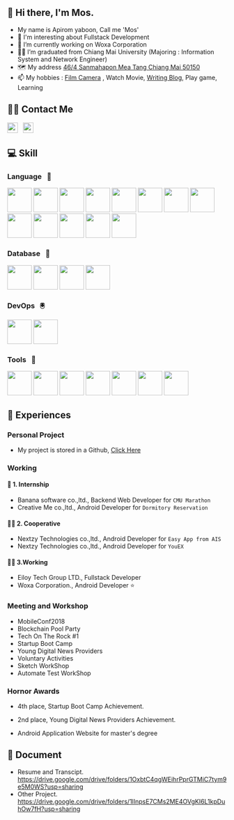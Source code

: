 ## 👋 Hi there, I'm Mos.

<!--
**molysulfur/molysulfur** is a ✨ _special_ ✨ repository because its `README.md` (this file) appears on your GitHub profile.

Here are some ideas to get you started:

- 🔭 I’m currently working on ...
- 🌱 I’m currently learning ...
- 👯 I’m looking to collaborate on ...
- 🤔 I’m looking for help with ...
- 💬 Ask me about ...
- 📫 How to reach me:...
- 😄 Pronouns: ...
- ⚡ Fun fact: ...
-->
- My name is Apirom yaboon, Call me 'Mos'
- 💬 I'm interesting about Fullstack Development
- :office: I’m currently working on Woxa Corporation
- :man_student: I’m graduated from Chiang Mai University (Majoring : Information System and Network Engineer)
- :world_map: My address [46/4 Sanmahapon Mea Tang Chiang Mai 50150](https://www.google.com/maps/place/%E0%B8%AA%E0%B8%A1%E0%B8%9E%E0%B8%A3%E0%B8%9A%E0%B8%A3%E0%B8%B4%E0%B8%81%E0%B8%B2%E0%B8%A3+%E0%B8%8B%E0%B9%88%E0%B8%AD%E0%B8%A1%E0%B8%A3%E0%B8%96%E0%B8%88%E0%B8%B1%E0%B8%81%E0%B8%A3%E0%B8%A2%E0%B8%B2%E0%B8%99%E0%B8%A2%E0%B8%99%E0%B8%95%E0%B9%8C/@19.1315688,98.952678,17z/data=!4m8!1m2!2m1!1s46%2F4+Sanmahapon+Mea+Tang+Chiang+Mai+50150!3m4!1s0x30da11beedda3d91:0xb41efe288aa37ca2!8m2!3d19.1318081!4d98.9504711)
- 📫 My hobbies : [Film Camera](https://www.lomography.co.th/homes/molysulfur) , Watch Movie, [Writing Blog](https://molysulfur.dev), Play game, Learning
<!-- Linkedin -->
## :technologist: Contact Me
[<img src="https://cdn-icons.flaticon.com/png/512/3536/premium/3536505.png?token=exp=1640449158~hmac=6a1da5992397ba7cd3e57dfcb22498e0" width="24px" height="24px">](https://www.linkedin.com/in/apirom-yaboon-b9153b191) 
&nbsp;
[<img src="https://cdn-icons.flaticon.com/png/512/2875/premium/2875435.png?token=exp=1640450204~hmac=4a3bb5028715e97396c7472062a31a9c" width="24px" height="24px">](https://www.linkedin.com/in/apirom-yaboon-b9153b191)
&nbsp;

## :computer: Skill

### Language &nbsp; :book:
<!-- <img src="" width="24px" height="24px"> -->
<span><img src="https://cdn-icons-png.flaticon.com/512/5968/5968332.png" width="56px" height="56px">
<img src="https://pics.freeicons.io/uploads/icons/png/8954758561551942278-512.png" width="56px" height="56px">
<img src="https://cdn-icons-png.flaticon.com/128/1051/1051277.png" width="56px" height="56px">
<img src="https://cdn-icons-png.flaticon.com/128/732/732190.png" width="56px" height="56px">
<img src="https://cdn-icons-png.flaticon.com/512/5968/5968350.png" width="56px" height="56px">
<img src="https://cdn-icons-png.flaticon.com/128/5968/5968282.png" width="56px" height="56px">
<img src="https://pics.freeicons.io/uploads/icons/png/18852341021548218200-512.png" width="56px" height="56px">
<img src="https://cdn-icons-png.flaticon.com/512/518/518705.png" width="56px" height="56px">
<img src="https://cdn-icons-png.flaticon.com/512/3334/3334886.png" width="56px" height="56px">
<img src="https://camo.githubusercontent.com/92ec9eb7eeab7db4f5919e3205918918c42e6772562afb4112a2909c1aaaa875/68747470733a2f2f6173736574732e76657263656c2e636f6d2f696d6167652f75706c6f61642f76313630373535343338352f7265706f7369746f726965732f6e6578742d6a732f6e6578742d6c6f676f2e706e67" width="56px" height="56px"></span>
<img src="https://img.icons8.com/color/96/000000/golang.png" width="56px" height="56px"/>
<img src="https://d33wubrfki0l68.cloudfront.net/e937e774cbbe23635999615ad5d7732decad182a/26072/logo-small.ede75a6b.svg" width="56px" height="56px"/>
<img src="https://img.icons8.com/color/48/000000/c-plus-plus-logo.png" width="56px" height="56px"/>
</span>

### Database &nbsp; :floppy_disk:
<span>
<img src="https://img.icons8.com/color/48/000000/mysql-logo.png" width="56px" height="56px"/>
<img src="https://img.icons8.com/color/48/000000/maria-db.png" width="56px" height="56px"/>
<img src="https://img.icons8.com/color/48/000000/firebase.png" width="56px" height="56px"/>
<img src="https://img.icons8.com/color/48/000000/mongodb.png" width="56px" height="56px"/>
</span>

### DevOps &nbsp; :trackball:
<span>
<img src="https://img.icons8.com/external-tal-revivo-color-tal-revivo/96/000000/external-docker-a-set-of-coupled-software-as-a-service-logo-color-tal-revivo.png" width="56px" height="56px"/>
<img src="https://www.docker.com/blog/wp-content/uploads/2020/02/Compose.png" width="56px" height="56px"/>
</span>

### Tools &nbsp; :toolbox:
<span>
<img src="https://miro.medium.com/max/325/0*oNDKpj0zdg_UELBE.png" width="56px" height="56px"/>
<img src="https://cdn-icons-png.flaticon.com/512/732/732245.png" width="56px" height="56px"/>
<img src="https://cdn-icons-png.flaticon.com/512/5968/5968559.png" width="56px" height="56px"/>
<img src="https://img.icons8.com/external-tal-revivo-color-tal-revivo/96/000000/external-postman-is-the-only-complete-api-development-environment-logo-color-tal-revivo.png" width="56px" height="56px"/>
<img src="https://cdn.icon-icons.com/icons2/2107/PNG/512/file_type_vscode_icon_130084.png" width="56px" height="56px"/>
<img src="https://seeklogo.com/images/C/canva-logo-B4BE25729A-seeklogo.com.png" width="56px" height="56px"/>
<img src="https://www.modify.in.th/wp-content/uploads/Discord-logo-1.png" width="56px" height="56px"/>
</span>

## :memo: Experiences
### Personal Project
- My project is stored in a Github, [Click Here](https://github.com/orgs/personal-by-molysulfur/dashboard)
### Working
#### :baby_bottle: 1. Internship
 - Banana software co.,ltd., Backend Web Developer for `CMU Marathon`
 - Creative Me co.,ltd., Android Developer for `Dormitory Reservation`
 
#### :raising_hand_man: 2. Cooperative
 - Nextzy Technologies co.,ltd., Android Developer for `Easy App from AIS`
 - Nextzy Technologies co.,ltd., Android Developer for `YouEX`

#### :technologist: 3.Working
 - Eiloy Tech Group LTD., Fullstack Developer
 - Woxa Corporation., Android Developer :star:

### Meeting and Workshop
- MobileConf2018
- Blockchain Pool Party
- Tech On The Rock #1
- Startup Boot Camp
- Young Digital News Providers
- Voluntary Activities
- Sketch WorkShop
- Automate Test WorkShop

### Hornor Awards

- 4th place, Startup Boot Camp Achievement. 

- 2nd place, Young Digital News Providers Achievement.

- Android Application Website for master's degree

## :page_with_curl: Document
- Resume and Transcipt. https://drive.google.com/drive/folders/1OxbtC4qgWEihrPprGTMiC7tym9e5M0WS?usp=sharing
- Other Project. https://drive.google.com/drive/folders/1lInpsE7CMs2ME4OVgKI6L1kpDuhOw7fH?usp=sharing
